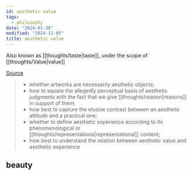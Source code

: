 ```yaml
---
id: aesthetic value
tags:
  - philosophy
date: "2024-01-30"
modified: "2024-11-05"
title: aesthetic value
---
```


Also known as [[thoughts/taste|taste]], under the scope of [[thoughts/Value|value]]

[Source](https://plato.stanford.edu/entries/aesthetic-concept/)

> - whether artworks are necessarily aesthetic objects;
> - how to square the allegedly perceptual basis of aesthetic judgments with the fact that we give [[thoughts/reason|reasons]] in support of them;
> - how best to capture the elusive contrast between an aesthetic attitude and a practical one;
> - whether to define aesthetic experience according to its phenomenological or [[thoughts/representations|representational]] content;
> - how best to understand the relation between aesthetic value and aesthetic experience

## beauty
